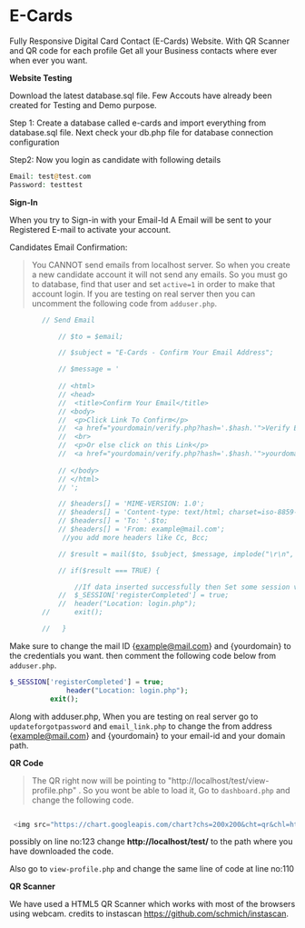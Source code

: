 # E-Cards

Fully Responsive Digital Card Contact (E-Cards) Website. With QR Scanner and QR code for each profile Get all your Business contacts where ever when ever you want.

**Website Testing**

Download the latest database.sql file.
Few Accouts have already been created for Testing and Demo purpose.

Step 1: Create a database called e-cards and import everything from database.sql file. Next check your db.php file for database connection configuration

Step2: Now you login as candidate with following details
```php
Email: test@test.com
Password: testtest
```
**Sign-In**

When you try to Sign-in with your Email-Id A Email will be sent to your Registered E-mail to activate your account.

Candidates Email Confirmation:
>You CANNOT send emails from localhost server. So when you create a new candidate account it will not send any emails. So you must go to database, find that user and set ```active=1``` in order to make that account login. 
>If you are testing on real server then you can uncomment the following code from ```adduser.php```.

```php
		// Send Email

			// $to = $email;

			// $subject = "E-Cards - Confirm Your Email Address";

			// $message = '
			
			// <html>
			// <head>
			// 	<title>Confirm Your Email</title>
			// <body>
			// 	<p>Click Link To Confirm</p>
			// 	<a href="yourdomain/verify.php?hash='.$hash.'">Verify Email</a>
			// 	<br>
			// 	<p>Or else click on this Link</p>
			// 	<a href="yourdomain/verify.php?hash='.$hash.'">yourdomain/verify.php?hash='.$hash.'</a>
			 		
			// </body>
			// </html>
			// ';

			// $headers[] = 'MIME-VERSION: 1.0';
			// $headers[] = 'Content-type: text/html; charset=iso-8859-1';
			// $headers[] = 'To: '.$to;
			// $headers[] = 'From: example@mail.com';
			 //you add more headers like Cc, Bcc;

			// $result = mail($to, $subject, $message, implode("\r\n", $headers)); // \r\n will return new line. 

			// if($result === TRUE) {

			 	//If data inserted successfully then Set some session variables for easy reference and redirect to login
			// 	$_SESSION['registerCompleted'] = true;
			// 	header("Location: login.php");
		//	 	exit();

		//	 }
  ```
  Make sure to change the mail ID {example@mail.com} and {yourdomain} to the credentials you want. then comment the following code below from ```adduser.php```.
  
  ```php
  $_SESSION['registerCompleted'] = true;
			 	header("Location: login.php");
			exit();
   ```

Along with adduser.php, When you are testing on real server go to ```updateforgotpassword``` and ```email_link.php``` to change the from address {example@mail.com} and {yourdomain} to your email-id and your domain path.


**QR Code**
>The QR right now will be pointing to "http://localhost/test/view-profile.php" . So you wont be able to load it, Go to ```dashboard.php``` and change the following code.

```php

 <img src="https://chart.googleapis.com/chart?chs=200x200&cht=qr&chl=http://localhost/test/view-profile.php?id=<?php echo $row['id_user']; ?>&choe=UTF-8" class="card-img" id="myImg" alt="QR Code"  style="float:right;margin-right:15px;"  />
```
possibly on line no:123 change **http://localhost/test/** to the path where you have downloaded the code.

Also go to ```view-profile.php``` and change the same line of code at line no:110

**QR Scanner**

We have used a HTML5 QR Scanner which works with most of the browsers using webcam. credits to instascan https://github.com/schmich/instascan.


